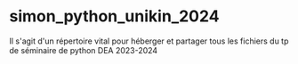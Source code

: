 # simon_python_unikin_2024
Il s'agit d'un répertoire vital pour héberger et partager tous les fichiers du tp de séminaire de python DEA 2023-2024
